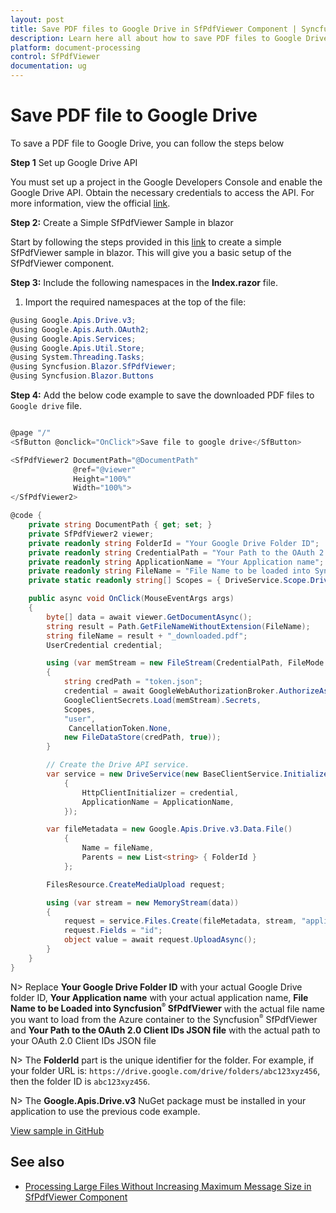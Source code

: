 ```yaml
---
layout: post
title: Save PDF files to Google Drive in SfPdfViewer Component | Syncfusion
description: Learn here all about how to save PDF files to Google Drive in Syncfusion Blazor SfPdfViewer component and much more details.
platform: document-processing
control: SfPdfViewer
documentation: ug
---
```


# Save PDF file to Google Drive

To save a PDF file to Google Drive, you can follow the steps below

**Step 1** Set up Google Drive API

You must set up a project in the Google Developers Console and enable the Google Drive API. Obtain the necessary credentials to access the API. For more information, view the official [link](https://developers.google.com/drive/api/guides/enable-sdk).

**Step 2:** Create a Simple SfPdfViewer Sample in blazor

Start by following the steps provided in this [link](https://blazor.syncfusion.com/documentation/pdfviewer-2/getting-started/server-side-application) to create a simple SfPdfViewer sample in blazor. This will give you a basic setup of the SfPdfViewer component.

**Step 3:** Include the following namespaces in the **Index.razor** file.

1. Import the required namespaces at the top of the file:

```csharp
@using Google.Apis.Drive.v3;
@using Google.Apis.Auth.OAuth2;
@using Google.Apis.Services;
@using Google.Apis.Util.Store;
@using System.Threading.Tasks;
@using Syncfusion.Blazor.SfPdfViewer;
@using Syncfusion.Blazor.Buttons
```

**Step 4:**  Add the below code example to save the downloaded PDF files to `Google drive` file.

```csharp

@page "/"
<SfButton @onclick="OnClick">Save file to google drive</SfButton>

<SfPdfViewer2 DocumentPath="@DocumentPath"
              @ref="@viewer"
              Height="100%"
              Width="100%">
</SfPdfViewer2>

@code {
    private string DocumentPath { get; set; }
    private SfPdfViewer2 viewer;
    private readonly string FolderId = "Your Google Drive Folder ID";
    private readonly string CredentialPath = "Your Path to the OAuth 2.0 Client IDs json file";
    private readonly string ApplicationName = "Your Application name";
    private readonly string FileName = "File Name to be loaded into Syncfusion SfPdfViewer";
    private static readonly string[] Scopes = { DriveService.Scope.DriveFile, DriveService.Scope.DriveReadonly };

    public async void OnClick(MouseEventArgs args)
    {
        byte[] data = await viewer.GetDocumentAsync();
        string result = Path.GetFileNameWithoutExtension(FileName);
        string fileName = result + "_downloaded.pdf";
        UserCredential credential;

        using (var memStream = new FileStream(CredentialPath, FileMode.Open, FileAccess.Read))
        {
            string credPath = "token.json";
            credential = await GoogleWebAuthorizationBroker.AuthorizeAsync(
            GoogleClientSecrets.Load(memStream).Secrets,
            Scopes,
            "user",
             CancellationToken.None,
            new FileDataStore(credPath, true));
        }

        // Create the Drive API service.
        var service = new DriveService(new BaseClientService.Initializer()
            {
                HttpClientInitializer = credential,
                ApplicationName = ApplicationName,
            });

        var fileMetadata = new Google.Apis.Drive.v3.Data.File()
            {
                Name = fileName,
                Parents = new List<string> { FolderId }
            };

        FilesResource.CreateMediaUpload request;

        using (var stream = new MemoryStream(data))
        {
            request = service.Files.Create(fileMetadata, stream, "application/pdf");
            request.Fields = "id";
            object value = await request.UploadAsync();
        }
    }
}

```

N> Replace **Your Google Drive Folder ID** with your actual Google Drive folder ID, **Your Application name** with your actual application name, **File Name to be Loaded into Syncfusion<sup style="font-size:70%">&reg;</sup> SfPdfViewer** with the actual file name you want to load from the Azure container to the Syncfusion<sup style="font-size:70%">&reg;</sup> SfPdfViewer and **Your Path to the OAuth 2.0 Client IDs JSON file** with the actual path to your OAuth 2.0 Client IDs JSON file

N> The **FolderId** part is the unique identifier for the folder. For example, if your folder URL is: `https://drive.google.com/drive/folders/abc123xyz456`, then the folder ID is `abc123xyz456`.

N> The **Google.Apis.Drive.v3** NuGet package must be installed in your application to use the previous code example.

[View sample in GitHub](https://github.com/SyncfusionExamples/blazor-pdf-viewer-examples/tree/master/Load%20and%20Save/Open%20and%20Save%20from%20Google%20Drive)

## See also

* [Processing Large Files Without Increasing Maximum Message Size in SfPdfViewer Component](../how-to/processing-large-files-without-increasing-maximum-message-size)